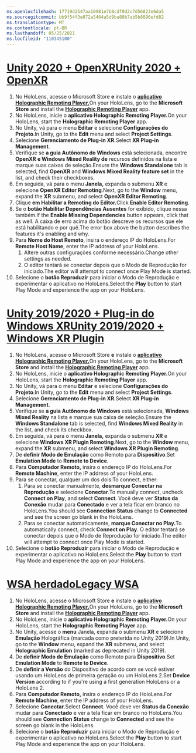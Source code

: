 ```yaml
---
ms.openlocfilehash: 17719d2547aa10981e7b8cdf0d2c7d56823e6da5
ms.sourcegitcommit: bb9f54f3e872a5464a5d9ba88b7ab5b8896efd82
ms.translationtype: MT
ms.contentlocale: pt-BR
ms.lasthandoff: 05/25/2021
ms.locfileid: "110345100"
---
```

# <a name="unity-2020--openxr"></a>[<span data-ttu-id="606fd-101">Unity 2020 + OpenXR</span><span class="sxs-lookup"><span data-stu-id="606fd-101">Unity 2020 + OpenXR</span></span>](#tab/openxr)

1. <span data-ttu-id="606fd-102">No HoloLens, acesse o Microsoft Store **e** instale o **[aplicativo Holographic Remoting Player.](https://www.microsoft.com/store/p/holographic-remoting-player/9nblggh4sv40)**</span><span class="sxs-lookup"><span data-stu-id="606fd-102">On your HoloLens, go to the **Microsoft Store** and install the **[Holographic Remoting Player](https://www.microsoft.com/store/p/holographic-remoting-player/9nblggh4sv40)** app.</span></span>
1. <span data-ttu-id="606fd-103">No HoloLens, inicie o **aplicativo Holographic Remoting Player.**</span><span class="sxs-lookup"><span data-stu-id="606fd-103">On your HoloLens, start the **Holographic Remoting Player** app.</span></span>
1. <span data-ttu-id="606fd-104">No Unity, vá para o menu **Editar** e selecione **Configurações do Projeto**.</span><span class="sxs-lookup"><span data-stu-id="606fd-104">In Unity, go to the **Edit** menu and select **Project Settings**.</span></span>
1. <span data-ttu-id="606fd-105">Selecione **Gerenciamento de Plug-in XR.**</span><span class="sxs-lookup"><span data-stu-id="606fd-105">Select **XR Plug-in Management**.</span></span>
1. <span data-ttu-id="606fd-106">Verifique se **a guia Autônomo do Windows** está selecionada, encontre **OpenXR** **e Windows Mixed Reality de** recursos definidos na lista e marque suas caixas de seleção.</span><span class="sxs-lookup"><span data-stu-id="606fd-106">Ensure the **Windows Standalone** tab is selected, find **OpenXR** and **Windows Mixed Reality feature set** in the list, and check their checkboxes.</span></span>
1. <span data-ttu-id="606fd-107">Em seguida, vá para o menu **Janela,** expanda o submenu **XR** e selecione **OpenXR Editor Remoting**.</span><span class="sxs-lookup"><span data-stu-id="606fd-107">Next, go to the **Window** menu, expand the **XR** submenu, and select **OpenXR Editor Remoting**.</span></span>
1. <span data-ttu-id="606fd-108">Clique **em Habilitar a Remoting do Editor.**</span><span class="sxs-lookup"><span data-stu-id="606fd-108">Click **Enable Editor Remoting**.</span></span>
1. <span data-ttu-id="606fd-109">Se o **botão Habilitar Dependências Ausentes** for exibido, clique nessa também.</span><span class="sxs-lookup"><span data-stu-id="606fd-109">If the **Enable Missing Dependencies** button appears, click that as well.</span></span> <span data-ttu-id="606fd-110">A caixa de erro acima do botão descreve os recursos que ele está habilitando e por quê.</span><span class="sxs-lookup"><span data-stu-id="606fd-110">The error box above the button describes the features it's enabling and why.</span></span>
1. <span data-ttu-id="606fd-111">Para **Nome do Host Remoto**, insira o endereço IP do HoloLens.</span><span class="sxs-lookup"><span data-stu-id="606fd-111">For **Remote Host Name**, enter the IP address of your HoloLens.</span></span>
   1. <span data-ttu-id="606fd-112">Altere outras configurações conforme necessário.</span><span class="sxs-lookup"><span data-stu-id="606fd-112">Change other settings as needed.</span></span>
   1. <span data-ttu-id="606fd-113">O editor tentará se conectar depois que o Modo de Reprodução for iniciado.</span><span class="sxs-lookup"><span data-stu-id="606fd-113">The editor will attempt to connect once Play Mode is started.</span></span>
1. <span data-ttu-id="606fd-114">Selecione o **botão Reproduzir** para iniciar o Modo de Reprodução e experimentar o aplicativo no HoloLens.</span><span class="sxs-lookup"><span data-stu-id="606fd-114">Select the **Play** button to start Play Mode and experience the app on your HoloLens.</span></span>

# <a name="unity-20192020--windows-xr-plugin"></a>[<span data-ttu-id="606fd-115">Unity 2019/2020 + Plug-in do Windows XR</span><span class="sxs-lookup"><span data-stu-id="606fd-115">Unity 2019/2020 + Windows XR Plugin</span></span>](#tab/winxr)

1. <span data-ttu-id="606fd-116">No HoloLens, acesse o Microsoft Store **e** instale o **[aplicativo Holographic Remoting Player.](https://www.microsoft.com/store/p/holographic-remoting-player/9nblggh4sv40)**</span><span class="sxs-lookup"><span data-stu-id="606fd-116">On your HoloLens, go to the **Microsoft Store** and install the **[Holographic Remoting Player](https://www.microsoft.com/store/p/holographic-remoting-player/9nblggh4sv40)** app.</span></span>
1. <span data-ttu-id="606fd-117">No HoloLens, inicie o **aplicativo Holographic Remoting Player.**</span><span class="sxs-lookup"><span data-stu-id="606fd-117">On your HoloLens, start the **Holographic Remoting Player** app.</span></span>
1. <span data-ttu-id="606fd-118">No Unity, vá para o menu **Editar** e selecione **Configurações do Projeto**.</span><span class="sxs-lookup"><span data-stu-id="606fd-118">In Unity, go to the **Edit** menu and select **Project Settings**.</span></span>
1. <span data-ttu-id="606fd-119">Selecione **Gerenciamento de Plug-in XR.**</span><span class="sxs-lookup"><span data-stu-id="606fd-119">Select **XR Plug-in Management**.</span></span>
1. <span data-ttu-id="606fd-120">Verifique se **a guia Autônomo do Windows** está selecionada, **Windows Mixed Reality** na lista e marque sua caixa de seleção.</span><span class="sxs-lookup"><span data-stu-id="606fd-120">Ensure the **Windows Standalone** tab is selected, find **Windows Mixed Reality** in the list, and check its checkbox.</span></span>
1. <span data-ttu-id="606fd-121">Em seguida, vá para o menu **Janela,** expanda o submenu **XR** e selecione **Windows XR Plugin Remoting**.</span><span class="sxs-lookup"><span data-stu-id="606fd-121">Next, go to the **Window** menu, expand the **XR** submenu, and select **Windows XR Plugin Remoting**.</span></span>
1. <span data-ttu-id="606fd-122">De **definir Modo de Emulação** como Remoto para **Dispositivo**.</span><span class="sxs-lookup"><span data-stu-id="606fd-122">Set **Emulation Mode** to **Remote to Device**.</span></span>
1. <span data-ttu-id="606fd-123">Para **Computador Remoto,** insira o endereço IP do HoloLens.</span><span class="sxs-lookup"><span data-stu-id="606fd-123">For **Remote Machine**, enter the IP address of your HoloLens.</span></span>
1. <span data-ttu-id="606fd-124">Para se conectar, qualquer um dos dois:</span><span class="sxs-lookup"><span data-stu-id="606fd-124">To connect, either:</span></span>
   1. <span data-ttu-id="606fd-125">Para se conectar manualmente, **desmarque Conectar na Reprodução** e selecione **Conectar**.</span><span class="sxs-lookup"><span data-stu-id="606fd-125">To manually connect, uncheck **Connect on Play**, and select **Connect**.</span></span> <span data-ttu-id="606fd-126">Você deve ver **Status da Conexão** mudar para **Conectado** e ver a tela ficar em branco no HoloLens.</span><span class="sxs-lookup"><span data-stu-id="606fd-126">You should see **Connection Status** change to **Connected** and see the screen go blank in the HoloLens.</span></span>
   1. <span data-ttu-id="606fd-127">Para se conectar automaticamente, **marque Conectar no Play.**</span><span class="sxs-lookup"><span data-stu-id="606fd-127">To automatically connect, check **Connect on Play**.</span></span> <span data-ttu-id="606fd-128">O editor tentará se conectar depois que o Modo de Reprodução for iniciado.</span><span class="sxs-lookup"><span data-stu-id="606fd-128">The editor will attempt to connect once Play Mode is started.</span></span>
1. <span data-ttu-id="606fd-129">Selecione o **botão Reproduzir** para iniciar o Modo de Reprodução e experimentar o aplicativo no HoloLens.</span><span class="sxs-lookup"><span data-stu-id="606fd-129">Select the **Play** button to start Play Mode and experience the app on your HoloLens.</span></span>

# <a name="legacy-wsa"></a>[<span data-ttu-id="606fd-130">WSA herdado</span><span class="sxs-lookup"><span data-stu-id="606fd-130">Legacy WSA</span></span>](#tab/wsa)

1. <span data-ttu-id="606fd-131">No HoloLens, acesse o Microsoft Store **e** instale o **[aplicativo Holographic Remoting Player.](https://www.microsoft.com/store/p/holographic-remoting-player/9nblggh4sv40)**</span><span class="sxs-lookup"><span data-stu-id="606fd-131">On your HoloLens, go to the **Microsoft Store** and install the **[Holographic Remoting Player](https://www.microsoft.com/store/p/holographic-remoting-player/9nblggh4sv40)** app.</span></span>
1. <span data-ttu-id="606fd-132">No HoloLens, inicie o **aplicativo Holographic Remoting Player.**</span><span class="sxs-lookup"><span data-stu-id="606fd-132">On your HoloLens, start the **Holographic Remoting Player** app.</span></span>
1. <span data-ttu-id="606fd-133">No Unity, acesse o **menu** Janela, expanda o submenu **XR** e selecione **Emulação** Holográfica (marcada como preterida no Unity 2019).</span><span class="sxs-lookup"><span data-stu-id="606fd-133">In Unity, go to the **Window** menu, expand the **XR** submenu, and select **Holographic Emulation** (marked as deprecated in Unity 2019).</span></span>
1. <span data-ttu-id="606fd-134">De **definir Modo de Emulação** como Remoto para **Dispositivo**.</span><span class="sxs-lookup"><span data-stu-id="606fd-134">Set **Emulation Mode** to **Remote to Device**.</span></span>
1. <span data-ttu-id="606fd-135">De **definir a Versão** do Dispositivo de acordo com se você estiver usando um HoloLens de primeira geração ou um HoloLens 2.</span><span class="sxs-lookup"><span data-stu-id="606fd-135">Set **Device Version** according to if you're using a first generation HoloLens or a HoloLens 2.</span></span>
1. <span data-ttu-id="606fd-136">Para **Computador Remoto,** insira o endereço IP do HoloLens.</span><span class="sxs-lookup"><span data-stu-id="606fd-136">For **Remote Machine**, enter the IP address of your HoloLens.</span></span>
1. <span data-ttu-id="606fd-137">Selecione **Conectar**.</span><span class="sxs-lookup"><span data-stu-id="606fd-137">Select **Connect**.</span></span> <span data-ttu-id="606fd-138">Você deve ver **Status da Conexão** mudar para **Conectado** e ver a tela ficar em branco no HoloLens.</span><span class="sxs-lookup"><span data-stu-id="606fd-138">You should see **Connection Status** change to **Connected** and see the screen go blank in the HoloLens.</span></span>
1. <span data-ttu-id="606fd-139">Selecione o **botão Reproduzir** para iniciar o Modo de Reprodução e experimentar o aplicativo no HoloLens.</span><span class="sxs-lookup"><span data-stu-id="606fd-139">Select the **Play** button to start Play Mode and experience the app on your HoloLens.</span></span>
